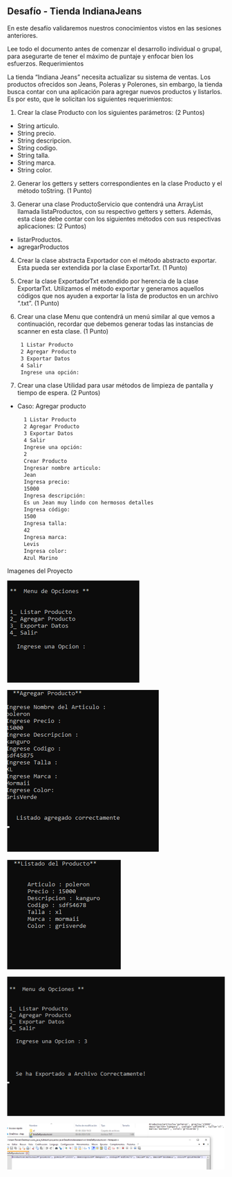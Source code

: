 Desafío - Tienda IndianaJeans
--

En este desafío validaremos nuestros conocimientos vistos en las sesiones anteriores.

Lee todo el documento antes de comenzar el desarrollo individual o grupal, para asegurarte
de tener el máximo de puntaje y enfocar bien los esfuerzos.
Requerimientos

La tienda “Indiana Jeans” necesita actualizar su sistema de ventas. Los productos ofrecidos
son Jeans, Poleras y Polerones, sin embargo, la tienda busca contar con una aplicación para
agregar nuevos productos y listarlos. Es por esto, que le solicitan los siguientes
requerimientos: 


1) Crear la clase Producto con los siguientes parámetros:
   (2 Puntos)
- String articulo.
- String precio.
- String descripcion.
- String codigo.
- String talla.
- String marca.
- String color.

2) Generar los getters y setters correspondientes en la clase Producto y el método
   toString.
   (1 Punto)


3) Generar una clase ProductoServicio que contendrá una ArrayList llamada
   listaProductos, con su respectivo getters y setters. Además, esta clase debe contar
   con los siguientes métodos con sus respectivas aplicaciones:
   (2 Puntos)
- listarProductos.
- agregarProductos
4) Crear la clase abstracta Exportador con el método abstracto exportar. Esta pueda ser
   extendida por la clase ExportarTxt.
   (1 Punto)


5) Crear la clase ExportadorTxt extendido por herencia de la clase ExportarTxt.
      Utilizamos el método exportar y generamos aquellos códigos que nos ayuden a
      exportar la lista de productos en un archivo “.txt”.
      (1 Punto)


6) Crear una clase Menu que contendrá un menú similar al que vemos a continuación,
   recordar que debemos generar todas las instancias de scanner en esta clase.
   (1 Punto)

        1 Listar Producto
        2 Agregar Producto
        3 Exportar Datos
        4 Salir
        Ingrese una opción:

7) Crear una clase Utilidad para usar métodos de limpieza de pantalla y tiempo de
   espera.
   (2 Puntos)

- Caso: Agregar producto

        1 Listar Producto
        2 Agregar Producto
        3 Exportar Datos
        4 Salir
        Ingrese una opción:
        2
        Crear Producto
        Ingresar nombre articulo:
        Jean
        Ingresa precio:
        15000
        Ingresa descripción:
        Es un Jean muy lindo con hermosos detalles
        Ingresa código:
        1500
        Ingresa talla:
        42
        Ingresa marca:
        Levis
        Ingresa color:
        Azul Marino


Imagenes del Proyecto

![img.png](img.png)

![img_1.png](img_1.png)

![img_2.png](img_2.png)

![img_3.png](img_3.png)

![img_4.png](img_4.png)